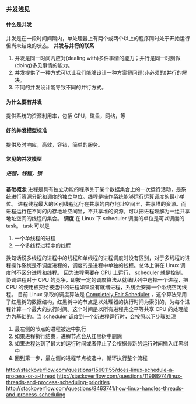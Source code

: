 ### 并发浅见

#### 什么是并发

并发是在一段时间间隔内，单处理器上有两个或两个以上的程序同时处于开始运行但尚未结束的状态。
**并发与并行的联系**
1. 并发是同一时间内应对(dealing with)多件事情的能力；并行是同一时刻做(doing)多见事情的能力。
2. 并发提供了一种方式可以让我们能够设计一种方案将问题(非必须的)并行的解决。
3. 不同的并发设计能导致不同的并行方式。

#### 为什么要有并发
提供系统的资源利用率，包括 CPU，磁盘，网络，等

#### 好的并发模型标准
提供及时响应，高效，容错，简单的服务。

#### 常见的并发模型
##### 进程，线程，锁
**基础概念**
进程是具有独立功能的程序关于某个数据集合上的一次运行活动，是系统进行资源分配和调度的独立单位。线程是操作系统能够运行运算调度的最小单位。
进程线程最大的区别线程运行在共享的内存地址空间里，共享堆的资源。而进程运行在不同的内存地址空间里，不共享堆的资源。可以把进程理解为一组共享地址空间的线程的集合。
**调度**
在 Linux 下 scheduler 调度的单位是可以调度的 task。
task 可以是

 1. 一个单线程的进程
 2. 一个多线程进程中的线程
 
换句话说多线程的进程中的线程和单线程的进程调度时没有区别，对于多线程的进程操作系统是不调度进程的，调度的是进程中单独的线程。总体上讲在 Linux 调度时不区分进程和线程。
因为进程需要在 CPU 上运行， scheduler 就是控制，协调进程对于 CPU 的竞争，即按一定的调度算法从就绪队列中选择一个进程，把 CPU 的使用权交给被选中的进程如果没有就绪进程，系统会安排一个系统空闲线程。
目前 Linux 采取的调度算法是 [Completely Fair Scheduler][1] ，这个算法采用了红黑树的数据结构，红黑树中的节点是以处理器的执行时间为索引的，为每个进程计算一个最大的执行时间。这个时间是以所有进程完全平等共享 CPU 的处理能力为基础的。当 scheduler 调度到一个新进程运行时，会按照以下步骤处理

 1. 最左侧的节点的进程被选中执行
 2. 如果进程执行结束，进程节点会从红黑树中删除
 3. 如果进程达到了最大的运行时间或者停止了会根据最新的运行时间插入红黑树中
 4. 回到第一步，最左侧的进程节点被选中，循环执行整个流程

http://stackoverflow.com/questions/15601155/does-linux-schedule-a-process-or-a-thread
http://stackoverflow.com/questions/11998974/linux-threads-and-process-scheduling-priorities
http://stackoverflow.com/questions/8463741/how-linux-handles-threads-and-process-scheduling


  [1]: https://www.wikiwand.com/en/Completely_Fair_Scheduler
